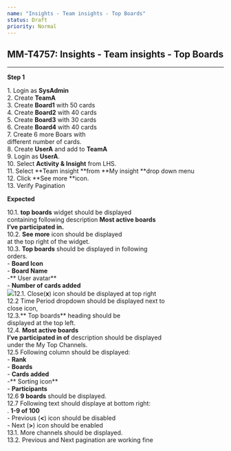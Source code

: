 ```yaml
---
name: "Insights - Team insights - Top Boards"
status: Draft
priority: Normal
---
```


## MM-T4757: Insights - Team insights - Top Boards

---

**Step 1**

1\. Login as **SysAdmin**\
2\. Create **TeamA**\
3\. Create **Board1** with 50 cards\
4\. Create **Board2** with 40 cards\
5\. Create **Board3** with 30 cards\
6\. Create **Board4** with 40 cards\
7\. Create 6 more Boars with\
different number of cards.\
8\. Create **UserA** and add to **TeamA**\
9\. Login as **UserA**.\
10\. Select **Activity & Insight** from LHS.\
11\. Select **Team insight **from **My insight **drop down menu\
12\. Click **See more **icon.\
13\. Verify Pagination

**Expected**

10.1. **top boards** widget should be displayed\
containing following description **Most active boards\
I’ve participated in.**\
10.2. **See more** icon should be displayed\
at the top right of the widget.\
10.3. **Top boards** should be displayed in following\
orders.\
\- **Board Icon**\
\- **Board Name**\
\-** User avatar**\
\- **Number of cards added**\
![](https://smartbear-tm4j-prod-us-west-2-attachment-rich-text.s3.us-west-2.amazonaws.com/embedded-f3277290f945470c4add5d21ef3dc7ca7b74388fc7152bfb6b99ae58c66a95a8-1649170693997-1649170693997.png)12.1. Close(**x**) icon should be displayed at top right\
12.2 Time Period dropdown should be displayed next to\
close icon,\
12.3.** Top boards** heading should be\
displayed at the top left.\
12.4. **Most active boards\
I’ve participated in of** description should be displayed\
under the My Top Channels.\
12.5 Following column should be displayed:\
\- **Rank**\
\- **Boards**\
\- **Cards added**\
\-** Sorting icon**\
\- **Participants**\
12.6 **9 boards** should be displayed.\
12.7 Following text should displaye at bottom right:\
. **1-9 of 100**\
\- Previous (**<**) icon should be disabled\
\- Next (**>**) icon should be enabled\
13.1. More channels should be displayed.\
13.2. Previous and Next pagination are working fine
